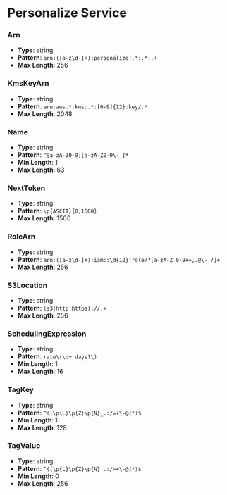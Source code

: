 # Personalize Service

### Arn
- **Type**: string
- **Pattern**: `arn:([a-z\d-]+):personalize:.*:.*:.+`
- **Max Length**: 256

### KmsKeyArn
- **Type**: string
- **Pattern**: `arn:aws.*:kms:.*:[0-9]{12}:key/.*`
- **Max Length**: 2048

### Name
- **Type**: string
- **Pattern**: `^[a-zA-Z0-9][a-zA-Z0-9\-_]*`
- **Min Length**: 1
- **Max Length**: 63

### NextToken
- **Type**: string
- **Pattern**: `\p{ASCII}{0,1500}`
- **Max Length**: 1500

### RoleArn
- **Type**: string
- **Pattern**: `arn:([a-z\d-]+):iam::\d{12}:role/?[a-zA-Z_0-9+=,.@\-_/]+`
- **Max Length**: 256

### S3Location
- **Type**: string
- **Pattern**: `(s3|http|https)://.+`
- **Max Length**: 256

### SchedulingExpression
- **Type**: string
- **Pattern**: `rate\(\d+ days?\)`
- **Min Length**: 1
- **Max Length**: 16

### TagKey
- **Type**: string
- **Pattern**: `^([\p{L}\p{Z}\p{N}_.:/=+\-@]*)$`
- **Min Length**: 1
- **Max Length**: 128

### TagValue
- **Type**: string
- **Pattern**: `^([\p{L}\p{Z}\p{N}_.:/=+\-@]*)$`
- **Min Length**: 0
- **Max Length**: 256

